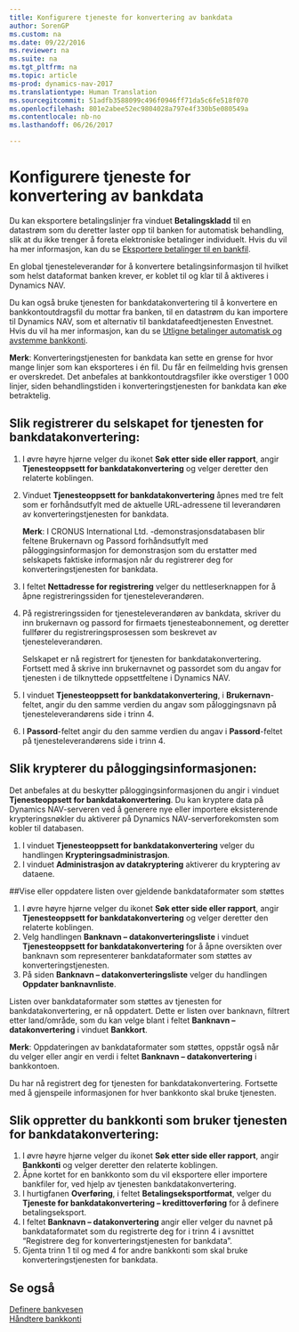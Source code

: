 ```yaml
---
title: Konfigurere tjeneste for konvertering av bankdata
author: SorenGP
ms.custom: na
ms.date: 09/22/2016
ms.reviewer: na
ms.suite: na
ms.tgt_pltfrm: na
ms.topic: article
ms-prod: dynamics-nav-2017
ms.translationtype: Human Translation
ms.sourcegitcommit: 51adfb3588099c496f0946ff71da5c6fe518f070
ms.openlocfilehash: 801e2abee52ec9804028a797e4f330b5e080549a
ms.contentlocale: nb-no
ms.lasthandoff: 06/26/2017

---
```


# <a name="how-to-set-up-the-bank-data-conversion-service"></a>Konfigurere tjeneste for konvertering av bankdata
Du kan eksportere betalingslinjer fra vinduet **Betalingskladd** til en datastrøm som du deretter laster opp til banken for automatisk behandling, slik at du ikke trenger å foreta elektroniske betalinger individuelt. Hvis du vil ha mer informasjon, kan du se [Eksportere betalinger til en bankfil](payables-how-export-payments-bank-file.md).

En global tjenesteleverandør for å konvertere betalingsinformasjon til hvilket som helst dataformat banken krever, er koblet til og klar til å aktiveres i Dynamics NAV.

Du kan også bruke tjenesten for bankdatakonvertering til å konvertere en bankkontoutdragsfil du mottar fra banken, til en datastrøm du kan importere til Dynamics NAV, som et alternativ til bankdatafeedtjenesten Envestnet. Hvis du vil ha mer informasjon, kan du se [Utligne betalinger automatisk og avstemme bankkonti](receivables-apply-payments-auto-reconcile-bank-accounts.md).

**Merk**: Konverteringstjenesten for bankdata kan sette en grense for hvor mange linjer som kan eksporteres i én fil. Du får en feilmelding hvis grensen er overskredet. Det anbefales at bankkontoutdragsfiler ikke overstiger 1 000 linjer, siden behandlingstiden i konverteringstjenesten for bankdata kan øke betraktelig.

## <a name="to-sign-your-company-up-for-the-bank-data-conversion-service"></a>Slik registrerer du selskapet for tjenesten for bankdatakonvertering:
1. I øvre høyre hjørne velger du ikonet **Søk etter side eller rapport**, angir **Tjenesteoppsett for bankdatakonvertering** og velger deretter den relaterte koblingen.  
2. Vinduet **Tjenesteoppsett for bankdatakonvertering** åpnes med tre felt som er forhåndsutfylt med de aktuelle URL-adressene til leverandøren av konverteringstjenesten for bankdata.

    **Merk**: I CRONUS International Ltd. -demonstrasjonsdatabasen blir feltene Brukernavn og Passord forhåndsutfylt med påloggingsinformasjon for demonstrasjon som du erstatter med selskapets faktiske informasjon når du registrerer deg for konverteringstjenesten for bankdata.
3. I feltet **Nettadresse for registrering** velger du nettleserknappen for å åpne registreringssiden for tjenesteleverandøren.  
4. På registreringssiden for tjenesteleverandøren av bankdata, skriver du inn brukernavn og passord for firmaets tjenesteabonnement, og deretter fullfører du registreringsprosessen som beskrevet av tjenesteleverandøren.

    Selskapet er nå registrert for tjenesten for bankdatakonvertering. Fortsett med å skrive inn brukernavnet og passordet som du angav for tjenesten i de tilknyttede oppsettfeltene i Dynamics NAV.
5. I vinduet **Tjenesteoppsett for bankdatakonvertering**, i **Brukernavn**-feltet, angir du den samme verdien du angav som påloggingsnavn på tjenesteleverandørens side i trinn 4.
6. I **Passord**-feltet angir du den samme verdien du angav i **Passord**-feltet på tjenesteleverandørens side i trinn 4.

## <a name="to-encrypt-your-login-information"></a>Slik krypterer du påloggingsinformasjonen:
Det anbefales at du beskytter påloggingsinformasjonen du angir i vinduet **Tjenesteoppsett for bankdatakonvertering**. Du kan kryptere data på Dynamics NAV-serveren ved å generere nye eller importere eksisterende krypteringsnøkler du aktiverer på Dynamics NAV-serverforekomsten som kobler til databasen.

1. I vinduet **Tjenesteoppsett for bankdatakonvertering** velger du handlingen **Krypteringsadministrasjon**.
2. I vinduet **Administrasjon av datakryptering** aktiverer du kryptering av dataene.

##<a name="to-view-or-update-the-list-of-currently-supported-bank-data-formats"></a>Vise eller oppdatere listen over gjeldende bankdataformater som støttes
1. I øvre høyre hjørne velger du ikonet **Søk etter side eller rapport**, angir **Tjenesteoppsett for bankdatakonvertering** og velger deretter den relaterte koblingen.
2. Velg handlingen **Banknavn – datakonverteringsliste** i vinduet **Tjenesteoppsett for bankdatakonvertering** for å åpne oversikten over banknavn som representerer bankdataformater som støttes av konverteringstjenesten.
3. På siden **Banknavn – datakonverteringsliste** velger du handlingen **Oppdater banknavnliste**.

Listen over bankdataformater som støttes av tjenesten for bankdatakonvertering, er nå oppdatert. Dette er listen over banknavn, filtrert etter land/område, som du kan velge blant i feltet **Banknavn – datakonvertering** i vinduet **Bankkort**.

**Merk**: Oppdateringen av bankdataformater som støttes, oppstår også når du velger eller angir en verdi i feltet **Banknavn – datakonvertering** i bankkontoen.

Du har nå registrert deg for tjenesten for bankdatakonvertering. Fortsette med å gjenspeile informasjonen for hver bankkonto skal bruke tjenesten.

## <a name="to-set-up-bank-accounts-to-use-the-bank-data-conversion-service"></a>Slik oppretter du bankkonti som bruker tjenesten for bankdatakonvertering:
1. I øvre høyre hjørne velger du ikonet **Søk etter side eller rapport**, angir **Bankkonti** og velger deretter den relaterte koblingen.
2. Åpne kortet for en bankkonto som du vil eksportere eller importere bankfiler for, ved hjelp av tjenesten bankdatakonvertering.
3. I hurtigfanen **Overføring**, i feltet **Betalingseksportformat**, velger du **Tjeneste for bankdatakonvertering – kredittoverføring** for å definere betalingseksport.
4. I feltet **Banknavn – datakonvertering** angir eller velger du navnet på bankdataformatet som du registrerte deg for i trinn 4 i avsnittet “Registrere deg for konverteringstjenesten for bankdata”.
5. Gjenta trinn 1 til og med 4 for andre bankkonti som skal bruke konverteringstjenesten for bankdata.

## <a name="see-also"></a>Se også  
[Definere bankvesen](bank-setup-banking.md)  
[Håndtere bankkonti](bank-manage-bank-accounts.md)

